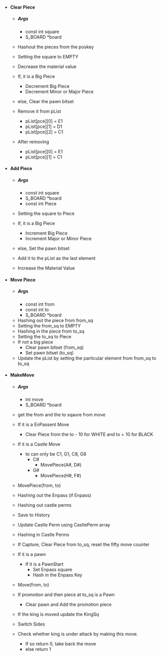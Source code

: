 - #### Clear Piece
    - ##### Args
        - const int square
        - S_BOARD *board

    - Hashout the pieces from the poskey
    - Setting the square to EMPTY
    - Decrease the material value
    - If, it is a Big Piece
        - Decrement Big Piece
        - Decrement Minor or Major Piece
    - else, Clear the pawn bitset
    - Remove it from pList
        - pList[pce][0] = E1
        - pList[pce][1] = D1
        - pList[pce][2] = C1
    - After removing
        - pList[pce][0] = E1
        - pList[pce][1] = C1


- #### Add Piece
    - ##### Args
        - const int square
        - S_BOARD *board
        - const int Piece
    
    - Setting the square to Piece
    - If, it is a Big Piece
        - Increment Big Piece
        - Increment Major or Minor Piece
    - else, Set the pawn bitset
    - Add it to the pList as the last element
    - Increase the Material Value

- #### Move Piece
    - ##### Args
        - const int from
        - const int to
        - S_BOARD *board
    - Hashing out the piece from from_sq
    - Setting the from_sq to EMPTY
    - Hashing in the piece from to_sq
    - Setting the to_sq to Piece
    - If not a big piece
        - Clear pawn bitset (from_sq)
        - Set pawn bitset (to_sq)
    - Update the pList by setting the particular element from from_sq to to_sq

- #### MakeMove
    - ##### Args
        - int move
        - S_BOARD *board
    - get the from and the to sqaure from move
    - If it is a EnPassent Move
        - Clear Piece from the to - 10 for WHITE and to + 10 for BLACK
    - If it is a Castle Move
        - to can only be C1, G1, C8, G8
            - C#
                - MovePiece(A#, D#)
            - G#
                - MovePiece(H#, F#)
    
    - MovePiece(from, to)
    - Hashing out the Enpass (if Enpass)
    - Hashing out castle perms
    - Save to History
    - Update Castle Perm using CastlePerm array
    - Hashing in Castle Perms
    - If Capture, Clear Piece from to_sq, reset the fifty move counter
    - If it is a pawn
        - If it is a PawnStart
            - Set Enpass square
            - Hash in the Enpass Key
    
    - Move(from, to)
    - If promotion and then piece at to_sq is a Pawn
        - Clear pawn and Add the promotion piece
    - If the king is moved update the KingSq
    - Switch Sides
    - Check whether king is under attack by making this move.
        - If so return 0, take back the move
        - else return 1